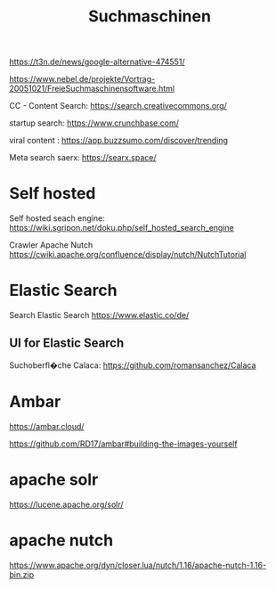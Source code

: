 ﻿---
layout: post
title: Suchmaschinen 
categories: [search engine]
tags: [search engine]
--- 


https://t3n.de/news/google-alternative-474551/

https://www.nebel.de/projekte/Vortrag-20051021/FreieSuchmaschinensoftware.html


CC - Content Search: <https://search.creativecommons.org/>


startup search: <https://www.crunchbase.com/>

viral content : <https://app.buzzsumo.com/discover/trending>

Meta search saerx: https://searx.space/ 



# Self hosted 

Self hosted seach engine: <https://wiki.sgripon.net/doku.php/self_hosted_search_engine>

Crawler Apache Nutch <https://cwiki.apache.org/confluence/display/nutch/NutchTutorial>

# Elastic Search 

Search Elastic Search <https://www.elastic.co/de/>

## UI for Elastic Search 

Suchoberfl�che Calaca: <https://github.com/romansanchez/Calaca>

# Ambar 

<https://ambar.cloud/>

<https://github.com/RD17/ambar#building-the-images-yourself>

# apache solr 

https://lucene.apache.org/solr/ 


# apache nutch 

https://www.apache.org/dyn/closer.lua/nutch/1.16/apache-nutch-1.16-bin.zip
